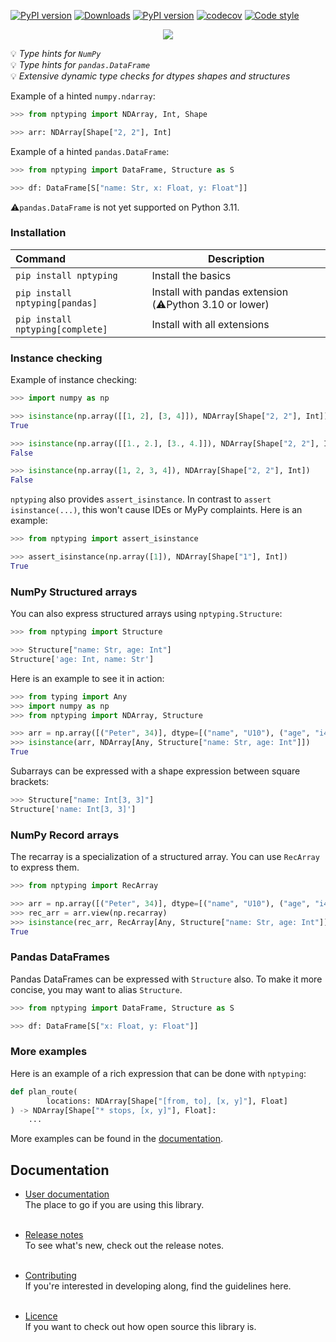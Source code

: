 [![PyPI version](https://img.shields.io/pypi/pyversions/nptyping.svg)](https://img.shields.io/pypi/pyversions/nptyping.svg)
[![Downloads](https://pepy.tech/badge/nptyping/month)](https://pepy.tech/project/nptyping)
[![PyPI version](https://badge.fury.io/py/nptyping.svg)](https://badge.fury.io/py/nptyping)
[![codecov](https://codecov.io/gh/ramonhagenaars/nptyping/branch/master/graph/badge.svg)](https://codecov.io/gh/ramonhagenaars/nptyping)
[![Code style](https://img.shields.io/badge/code%20style-black-black)](https://img.shields.io/badge/code%20style-black-black)


<p align='center'>
  <a href='https://https://pypi.org/project/nptyping/'>
    <img src='https://github.com/ramonhagenaars/nptyping/raw/master/resources/logo.png' />
  </a> 
</p>

💡 *Type hints for `NumPy`* <br/>
💡 *Type hints for `pandas.DataFrame`* <br/>
💡 *Extensive dynamic type checks for dtypes shapes and structures* <br/>

Example of a hinted `numpy.ndarray`:

```python
>>> from nptyping import NDArray, Int, Shape

>>> arr: NDArray[Shape["2, 2"], Int]

```

Example of a hinted `pandas.DataFrame`:

```python
>>> from nptyping import DataFrame, Structure as S

>>> df: DataFrame[S["name: Str, x: Float, y: Float"]]

```
⚠️`pandas.DataFrame` is not yet supported on Python 3.11.

### Installation

| Command                          | Description                                               |
|:---------------------------------|-----------------------------------------------------------|
| `pip install nptyping`           | Install the basics                                        |
| `pip install nptyping[pandas]`   | Install with pandas extension (⚠️Python 3.10 or lower)  |
| `pip install nptyping[complete]` | Install with all extensions                               |

### Instance checking

Example of instance checking:
```python
>>> import numpy as np

>>> isinstance(np.array([[1, 2], [3, 4]]), NDArray[Shape["2, 2"], Int])
True

>>> isinstance(np.array([[1., 2.], [3., 4.]]), NDArray[Shape["2, 2"], Int])
False

>>> isinstance(np.array([1, 2, 3, 4]), NDArray[Shape["2, 2"], Int])
False

```

`nptyping` also provides `assert_isinstance`. In contrast to `assert isinstance(...)`, this won't cause IDEs or MyPy
complaints. Here is an example: 
```python
>>> from nptyping import assert_isinstance

>>> assert_isinstance(np.array([1]), NDArray[Shape["1"], Int])
True

```

### NumPy Structured arrays

You can also express structured arrays using `nptyping.Structure`:
```python
>>> from nptyping import Structure

>>> Structure["name: Str, age: Int"]
Structure['age: Int, name: Str']

```

Here is an example to see it in action:
```python
>>> from typing import Any
>>> import numpy as np
>>> from nptyping import NDArray, Structure

>>> arr = np.array([("Peter", 34)], dtype=[("name", "U10"), ("age", "i4")])
>>> isinstance(arr, NDArray[Any, Structure["name: Str, age: Int"]])
True

```

Subarrays can be expressed with a shape expression between square brackets:
```python
>>> Structure["name: Int[3, 3]"]
Structure['name: Int[3, 3]']

```

### NumPy Record arrays
The recarray is a specialization of a structured array. You can use `RecArray`
to express them.

```python
>>> from nptyping import RecArray

>>> arr = np.array([("Peter", 34)], dtype=[("name", "U10"), ("age", "i4")])
>>> rec_arr = arr.view(np.recarray)
>>> isinstance(rec_arr, RecArray[Any, Structure["name: Str, age: Int"]])
True

```

### Pandas DataFrames
Pandas DataFrames can be expressed with `Structure` also. To make it more concise, you may want to alias `Structure`.
```python
>>> from nptyping import DataFrame, Structure as S

>>> df: DataFrame[S["x: Float, y: Float"]]

```

### More examples

Here is an example of a rich expression that can be done with `nptyping`:
```python
def plan_route(
        locations: NDArray[Shape["[from, to], [x, y]"], Float]
) -> NDArray[Shape["* stops, [x, y]"], Float]:
    ...

```

More examples can be found in the [documentation](https://github.com/ramonhagenaars/nptyping/blob/master/USERDOCS.md#Examples).

## Documentation

* [User documentation](https://github.com/ramonhagenaars/nptyping/blob/master/USERDOCS.md) <br/>
The place to go if you are using this library. <br/><br/>
  
* [Release notes](https://github.com/ramonhagenaars/nptyping/blob/master/HISTORY.md) <br/>
To see what's new, check out the release notes. <br/><br/>

* [Contributing](https://github.com/ramonhagenaars/nptyping/blob/master/CONTRIBUTING.md) <br/>
If you're interested in developing along, find the guidelines here. <br/><br/>

* [Licence](https://github.com/ramonhagenaars/nptyping/blob/master/LICENSE) <br/>
If you want to check out how open source this library is.
